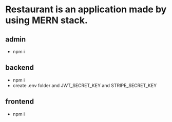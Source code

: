 # Restaurant is an application made by using MERN stack.

## admin

- npm i

## backend

- npm i
- create .env folder and JWT_SECRET_KEY and STRIPE_SECRET_KEY

## frontend

- npm i
